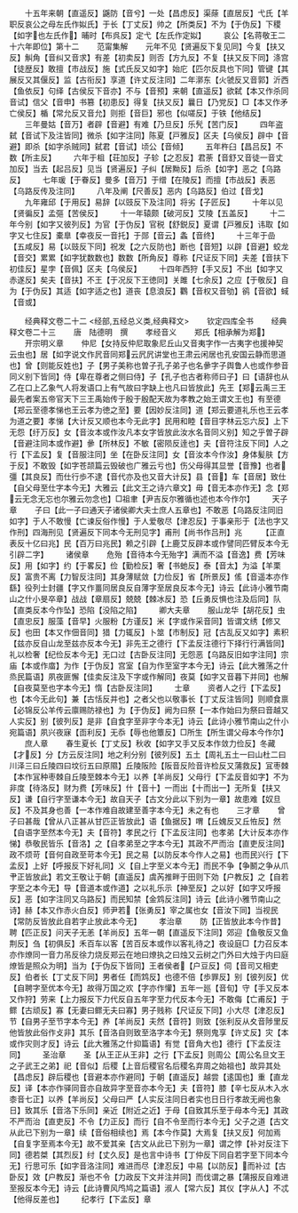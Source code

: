 <!-- { "loadSidebar": true } -->
　　十五年来朝【直遥反】鼷防【音兮】一处【昌虑反】渠蒢【直居反】弋氏【羊职反哀公之母左氏作姒氏】于长【丁丈反】帅之【所类反】不为【于伪反】下稷【如字也左氏作】晡时【布呉反】定弋【左氏作定姒】
　　哀公【名蒋敬王二十六年即位】第十二
　　范甯集解
　　元年不见【贤遍反下复见同】今复【扶又反】觓角【音纠又音求】有差【初卖反】则否【方九反】不复【扶又反下同】涤宫【徒歴反】敢擅【市战反】施【式氏反又如字】始庀【匹尔反具也下同】管键【其展反又其偃反】监【古衔反】享道【许丈反注同】二年漷东【火虢反又音郭】沂西【鱼依反】句绎【古侯反下音亦】不与【音预】来朝【直遥反】欲弑【本又作杀同音试】信父【音申】书篡【初患反】得复【扶又反】曩日【乃党反】□【本又作矛亡侯反】楯【常允反又音允】则拒【音巨】邪也【似嗟反】于铁【他结反】
　　三年曼姑【音万】者辟【音避】有难【乃旦反】乐髠【苦门反】
　　四年盗弑【音试下及注皆同】微杀【如字注同】陈夏【戸雅反】区夫【乌侯反】辟中【音避】即杀【如字杀贼同】弑君【音试】顷公【音倾】
　　五年杵臼【昌吕反】不数【所主反】
　　六年于柤【荘加反】子轸【之忍反】君荼【音舒又音徒一音丈加反】当去【起吕反】见当【贤遍反】子纠【居黝反】后杀【如字】恶之【乌路反】
　　七年瑗【于眷反】曼多【音万】于缯【在陵反】而擅【市战反】表恶【乌路反传及注同】
　　八年及阐【尺善反】恶内【乌路反】伯过【音戈】
　　九年雍邱【于用反】易辞【以豉反下及注同】将劣【子匠反】
　　十年以见【贤徧反】孟彄【苦侯反】
　　十一年辕颇【破河反】艾陵【五盖反】
　　十二年今别【如字又彼列反】为官【于伪反】官税【舒鋭反】夏谓【戸雅反】讳取【如字又七住反】橐臯【幸夜反一音托】于郧【音云】螽【音终】
　　十三年于嵒【五咸反】易【以豉反下同】祝发【之六反防也】断也【音短】以辟【音避】蛟龙【音交】累累【如字犹数数也】数数【所角反】尊称【尺证反下同】夫差【音扶下初佳反】星孛【音佩】区夫【乌侯反】
　　十四年西狩【手又反】不出【如字又赤遂反】矣夫【音扶】不王【于况反下王徳同】关雎【七余反】之应【于敬反】自为【于伪反】其适【如字适之也】道丧【息浪反】鸜【音权又音劬】鹆【音欲】蜮【音或】

　　经典释文卷二十二
<经部,五经总义类,经典释文>
　　钦定四库全书
　　经典释文卷二十三
　　唐　陆德明　撰
　　孝经音义
　　郑氏【相承解为郑】
　　开宗明义章
　　仲尼【女持反仲尼取象尼丘山又音夷字作古夷字也援神契云虫也】居【如字说文作凥音同郑云凥凥讲堂也王肃云闲居也孔安国云静而思道也】曾【则能反姓也】子【男子美称也曽子孔子弟子也名曑字子舆鲁人也或作参音同义别下皆同】侍【卑在尊者之侧曰侍】子【孔子也古者称师曰子】曰【语辞也从乙在口上乙象气人将发语口上有气故曰字缺上也凡曰皆放此】先王【郑云禹三王最先者案五帝官天下三王禹始传于殷于殷配天故为孝教之始王谓文王也】有至德【郑云至德孝悌也王云孝为徳之至】要【因妙反注同】道【郑云要道礼乐也王云孝为道之要】孝悌【大计反又顺也本今无此字】民用和睦【音目字林云忘六反】上下无怨【纡万反】女【音汝本或作汝凡本女字皆放此汝水名音同义别】知之乎曽子辟【音避注同本或作避】曑【所林反】不敏【密陨反逹也】夫【音符注反下同】人之行【下孟反】复【音服注同】坐【在卧反注同】女【音汝本今作汝】身体髪肤【方于反】不敢毁【如字苍颉篇云毁破也广雅云亏也】伤父母得其显誉【音豫】也者彊【其良反】而仕行歩不逮【音代亦及也又音大计反】县【音】车【音居】致仕【自父母至仕字本今无】大雅云【此文王之诗六章文】毋【音无本亦作无】念【郑云无念无忘也尔雅云勿念也】□祖聿【尹吉反尔雅循也述也本今作尔】
　　天子章
　　子曰【此一子曰通天子诸侯卿大夫士庶人五章也】不敢恶【乌路反注同旧如字】于人不敢慢【亡谏反俗作慢】于人爱敬尽【津忍反】于事亲形于【法也字又作刑】四海刑见【贤遍反下同本今无刑见字】甫刑【尚书作吕刑】兆　　　【正直表反十亿曰兆】民【百万曰兆民】赖之引辟【上鹿艾反辟本或作譬同匹臂反本今无引辟二字】
　　诸侯章
　　危殆【音待本今无殆字】满而不溢【音逸】费【芳味反】用【如字】约【于畧反】俭【勤检反】奢【书虵反】泰【音太】为溢【羊栗反】富贵不离【力智反注同】其身薄赋敛【力俭反】省【所景反】傜【音遥本亦作繇】役列士封疆【字又作畺同居良反自薄字至居良反本今无】诗云【此诗小雅节南山之什小旻卒章】战战【章扇反】兢兢【棘冰反】恐【丘勇反惧也注及后同】队【直类反本今作坠】恐陷【没陷之陷】
　　卿大夫章
　　服山龙华【胡花反】虫【直忠反】服藻【音早】火服粉【方谨反】米【字或作采音同】皆谓文绣【修又反】也田【本又作佃音同】猎【力辄反】卜筮【市制反】冠【古乱反又如字】素积【兹亦反自山龙至兹亦反本今无】非先王之德行【下孟反注德行下择行行满皆同】礼以检奢【纪俭反本今无】无口过【古卧反注同】无怨恶【乌路反旧如字注同】宗庙【本或作庿】为作【于伪反】宫室【自为作至室字本今无】诗云【此大雅荡之什烝民篇语】夙夜匪懈【佳卖反注及下字或作解同】夜莫【如字又音暮下并同】也解【自夜莫至也字本今无】惰【古卧反注同】
　　士章
　　资者人之行【下孟反】也【本今无此句】兼【古恬反并也】之者父也以敬事长【丁丈反注皆同】则顺食禀【必锦反公羊传云廪赐防禄也】为【于伪反】阙为曰祭【一本作始曰为祭曰音越又人实反】别【彼列反】是非【自食字至非字今本无】诗云【此诗小雅节南山之什小宛篇语】夙兴夜寐【靣利反】无忝【辱也他簟反】□所生【所生谓父母本今作尔】
　　庶人章
　　春生夏长【丁丈反】秋收【如字又手又反本作敛力俭反】冬藏【才反】分【方云反注同】地之利分别【彼列反】五土【周礼五土一曰山杜二曰川泽三曰丘陵四曰坟衍五曰原隰】丘陵阪险【阪音反险音许检反又蒲救反】冝枣棘【本作冝种枣棘自丘陵至棘本今无】以养【羊尚反】父母行【下孟反音如字】不为非度【待洛反】财为费【芳味反】什【音十】一而出【十而出一】无所复【扶又反】谦【自行字至谦本今无】故自天子【古文分此以下别为一章】故患难【奴旦反】不及其身也善【一本作难自故建至善字本今无】未之有也
　　三才章
　　曾子曰甚哉【曾从八正甚从甘匹正皆放此】语【鱼据反】喟【丘媿反又丘恠反】然【自语字至然本今无】夫【音符】孝民之行【下孟反注同】也孝弟【大计反本亦作悌】恭敬民皆乐【音洛】之【自孝弟至之字本今无】其政不严而治【直吏反注同】政不烦苛【音何自政至苛本今无】民之易【以防反本今作人之易】也而民兴行【下孟反】上好【呼报反下好礼同】义【自上字至义本今无】而民不争【争鬭之争从爪肀正皆放此】若文王敬让于朝【直遥反】虞芮推畔于田则下効【户教反】之【自若字至之本今无】导【音道本或作道】之以礼乐示【神至反】之以好【如字又呼报反】恶【如字注同又乌路反】而民知禁【金鸩反注同】诗云【此诗小雅节南山之诗】赫【本又作赤火白反】师尹若【张勇反】宰之属也女【音汝下同】当视民【常防反皆放此自若字止放此本今无】
　　孝治章
　　防【正皆放此本今作昔】聘【匹正反】问天子无恙【羊尚反】五年一朝【直遥反下注同】郊迎【鱼敬反又鱼荆反】刍【初俱反】禾百车以客【苦百反本或作以客礼待之】夜设庭□【力召反本亦作燎同一音力吊反徐力烧反郑云在地曰燎执之曰烛又云树之门外曰大烛于内曰庭燎皆是照众为明】当为【于伪反下皆同】王者侯者【户豆反】伺【音司又相吏反】伯者长【丁丈反下同】男者任【而鸩反】也德不倍【歩罪反】别【彼列反】优【自聘字至优本今无】故得万国之欢【字亦作懽】五年一廵【音旬】守【手又反本又作狩】劳来【上力报反下力代反自五年字至力代反本今无】不敢侮【亡甫反】于鳏【古顽反】寡【无妻曰鳏无夫曰寡】男子贱称【尺证反下同】小大尽【津忍反】节【自男子至节字本今无】养【羊尚反】夫然【音符】则致【张利反从夊音陟里反他皆放此俗作攴非】其乐【音洛自则致至洛字本今无】祭则鬼享【许丈反】灾【本或作灾则才反】诗云【此大雅荡之什抑篇语】有觉【音角大也】德行【下孟反注同】
　　圣治章
　　圣【从王正从王非】之行【下孟反】则周公【周公名旦文王之子武王之弟】祀【音似】后稷【上音后稷官名后稷名弃周之始祖也】故异其处【昌虑反】辟后稷也【音避本亦作避同】于朝【直遥反】越尝【逺国也】重【直龙反】译【本亦作驿同音亦自故异字至音亦本今无】夫【音符】膝【辛七反从木入水桼音七正】以养【羊尚反】父母曰严【人实反注同日者实也日日行孝故无阙也象日】致其乐【音洛下乐同】亲近【附近之近】于母【自致其乐至于母本今无】其政不严而治【直吏反】不令【力正反】而行【自不令至而行本今无】父子之道【古文从此已下别为一章】续【音俗相续也】焉【本今作莫】大焉复【扶又反】何加焉【自复字至焉本今无】故不爱其亲【古文从此已下别为一章】谓之悖【补对反注下同】德若桀【其烈反】纣【丈久反】是也言中诗书【丁仲反下同自若字至下同本今无】行思可乐【如字音洛注同】难进而尽【津忍反】中易【以防反】而补过【古卧反】效【户教反】渐也不令【力政反下文并注并同】而伐谓之暴【蒲报反自难进至报反本今无】诗云【此诗曹风鸤鸠之篇语】淑人【常六反】其仪【字从人】不忒【他得反差也】
　　纪孝行【下孟反】章
